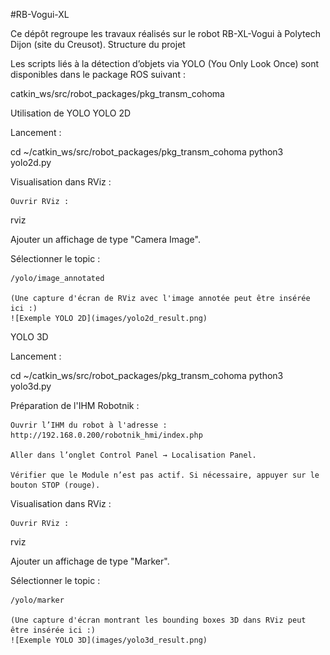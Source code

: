 #RB-Vogui-XL

Ce dépôt regroupe les travaux réalisés sur le robot RB-XL-Vogui à Polytech Dijon (site du Creusot).
Structure du projet

Les scripts liés à la détection d’objets via YOLO (You Only Look Once) sont disponibles dans le package ROS suivant :

catkin_ws/src/robot_packages/pkg_transm_cohoma

Utilisation de YOLO
YOLO 2D

Lancement :

cd ~/catkin_ws/src/robot_packages/pkg_transm_cohoma
python3 yolo2d.py

Visualisation dans RViz :

    Ouvrir RViz :

rviz

Ajouter un affichage de type "Camera Image".

Sélectionner le topic :

    /yolo/image_annotated

    (Une capture d'écran de RViz avec l'image annotée peut être insérée ici :)
    ![Exemple YOLO 2D](images/yolo2d_result.png)

YOLO 3D

Lancement :

cd ~/catkin_ws/src/robot_packages/pkg_transm_cohoma
python3 yolo3d.py

Préparation de l'IHM Robotnik :

    Ouvrir l’IHM du robot à l'adresse :
    http://192.168.0.200/robotnik_hmi/index.php

    Aller dans l’onglet Control Panel → Localisation Panel.

    Vérifier que le Module n’est pas actif. Si nécessaire, appuyer sur le bouton STOP (rouge).

Visualisation dans RViz :

    Ouvrir RViz :

rviz

Ajouter un affichage de type "Marker".

Sélectionner le topic :

    /yolo/marker

    (Une capture d'écran montrant les bounding boxes 3D dans RViz peut être insérée ici :)
    ![Exemple YOLO 3D](images/yolo3d_result.png)
